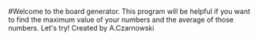 #Welcome to the board generator. This program will be helpful if you want to find the maximum value of your numbers and the average of those numbers. Let's try!
Created by A.Czarnowski
